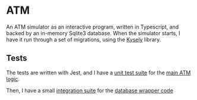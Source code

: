 # ATM

An ATM simulator as an interactive program, written in Typescript, and backed by
an in-memory Sqlite3 database. When the simulator starts, I have it run through
a set of migrations, using the [Kysely](https://github.com/koskimas/kysely) library.


## Tests
The tests are written with Jest, and I have a
[unit test suite](https://github.com/rhinoceraptor/atm/blob/main/src/__test__/atm.test.ts)
for the [main ATM logic](https://github.com/rhinoceraptor/atm/blob/main/src/atm.ts).

Then, I have a small [integration suite](https://github.com/rhinoceraptor/atm/blob/main/src/__test__/db-client.test.ts)
for the [database wrapper code](https://github.com/rhinoceraptor/atm/blob/main/src/db-client.ts)
